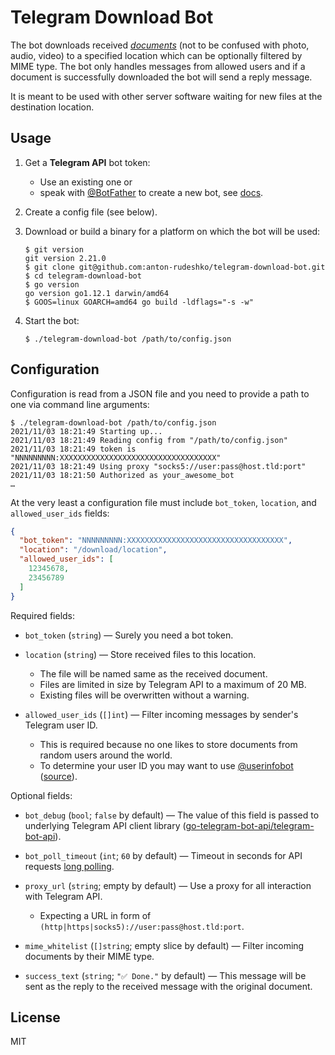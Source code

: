 # Telegram Download Bot

The bot downloads received [_documents_][telegram-documents] (not to be confused with photo, audio, video) to a specified location which can be optionally filtered by MIME type.
The bot only handles messages from allowed users and if a document is successfully downloaded the bot will send a reply message.

It is meant to be used with other server software waiting for new files at the destination location.

[telegram-documents]: https://core.telegram.org/bots/api#document

## Usage

1. Get a **Telegram API** bot token:
    * Use an existing one or
    * speak with [@BotFather] to create a new bot, see [docs][botfather-docs].
1. Create a config file (see below).
1. Download or build a binary for a platform on which the bot will be used:

    ```console
    $ git version
    git version 2.21.0
    $ git clone git@github.com:anton-rudeshko/telegram-download-bot.git
    $ cd telegram-download-bot
    $ go version
    go version go1.12.1 darwin/amd64
    $ GOOS=linux GOARCH=amd64 go build -ldflags="-s -w"
    ```

1. Start the bot:

    ```console
    $ ./telegram-download-bot /path/to/config.json
    ```

[@BotFather]: https://t.me/BotFather
[botfather-docs]: https://core.telegram.org/bots#6-botfather

## Configuration

Configuration is read from a JSON file and you need to provide a path to one via command line arguments:

```console
$ ./telegram-download-bot /path/to/config.json
2021/11/03 18:21:49 Starting up...
2021/11/03 18:21:49 Reading config from "/path/to/config.json"
2021/11/03 18:21:49 token is "NNNNNNNNN:XXXXXXXXXXXXXXXXXXXXXXXXXXXXXXXXXXX"
2021/11/03 18:21:49 Using proxy "socks5://user:pass@host.tld:port"
2021/11/03 18:21:50 Authorized as your_awesome_bot
…
```

At the very least a configuration file must include `bot_token`, `location`, and `allowed_user_ids` fields:

```json
{
  "bot_token": "NNNNNNNNN:XXXXXXXXXXXXXXXXXXXXXXXXXXXXXXXXXXX",
  "location": "/download/location",
  "allowed_user_ids": [
    12345678,
    23456789
  ]
}
```

Required fields:

* `bot_token` (`string`) — Surely you need a bot token.
* `location` (`string`) — Store received files to this location.

    * The file will be named same as the received document.
    * Files are limited in size by Telegram API to a maximum of 20 MB.
    * Existing files will be overwritten without a warning.

* `allowed_user_ids` (`[]int`) — Filter incoming messages by sender's Telegram user ID.

    * This is required because no one likes to store documents from random users around the world.
    * To determine your user ID you may want to use [@userinfobot] ([source][@userinfobot-source]).

[@userinfobot]: https://t.me/userinfobot
[@userinfobot-source]: https://github.com/nadam/userinfobot

Optional fields:

* `bot_debug` (`bool`; `false` by default) — The value of this field is passed to underlying Telegram API client library ([go-telegram-bot-api/telegram-bot-api]).
* `bot_poll_timeout` (`int`; `60` by default) — Timeout in seconds for API requests [long polling].
* `proxy_url` (`string`; empty by default) — Use a proxy for all interaction with Telegram API.

    * Expecting a URL in form of `(http|https|socks5)://user:pass@host.tld:port`.

* `mime_whitelist` (`[]string`; empty slice by default) — Filter incoming documents by their MIME type.
* `success_text` (`string`; `"✅ Done."` by default) — This message will be sent as the reply to the received message with the original document.

[go-telegram-bot-api/telegram-bot-api]: https://github.com/go-telegram-bot-api/telegram-bot-api

[long polling]: https://en.wikipedia.org/wiki/Push_technology#Long_polling

## License

MIT
